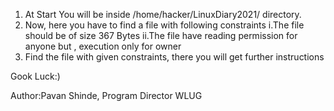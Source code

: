 1) At Start You will be inside /home/hacker/LinuxDiary2021/ directory.
2) Now, here you have to find a file with following constraints
     i.The file should be of size 367 Bytes
     ii.The file have reading permission for anyone but , execution only for owner
3) Find the file with given constraints, there you will get further instructions


Gook Luck:)


Author:Pavan Shinde, Program Director WLUG
